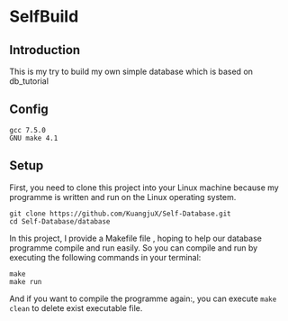 # SelfBuild
## Introduction
This is my try to build my own simple database which is based on db_tutorial
## Config
```
gcc 7.5.0
GNU make 4.1
```
## Setup
First, you need to clone this project into your Linux machine because my programme is written and run on the Linux operating system.
```
git clone https://github.com/KuangjuX/Self-Database.git
cd Self-Database/database
```
In this project, I provide a Makefile file , hoping to help our database programme compile and run easily.
So you can compile and run by executing the following commands in your terminal:
```
make
make run
```
And if you want to compile the programme again:, you can execute `make clean` to delete exist executable file.

